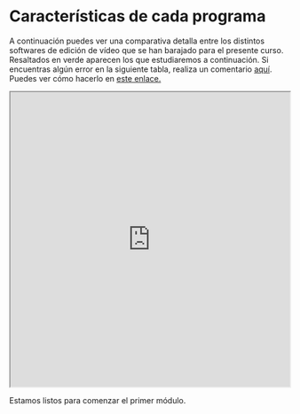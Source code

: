 
# Características de cada programa

A continuación puedes ver una comparativa detalla entre los distintos softwares de edición de vídeo que se han barajado para el presente curso. Resaltados en verde aparecen los que estudiaremos a continuación. Si encuentras algún error en la siguiente tabla, realiza un comentario [aquí](https://docs.google.com/spreadsheets/d/1Lf5wqbQuZFjG5xBUG21qDUVKZJvLUwCFIZGuADKzwvQ/edit?usp=sharing). Puedes ver cómo hacerlo en [este enlace.](http://es.wikieducator.org/Google_drive/Colaborando_con_Hojas_de_C%C3%A1lculo_de_Google#Colaborar)

<iframe width="100%" height="532" style="display: block; margin-left: auto; margin-right: auto;" src="https://docs.google.com/spreadsheets/d/1Lf5wqbQuZFjG5xBUG21qDUVKZJvLUwCFIZGuADKzwvQ/pubhtml?gid=944222980&amp;single=true&amp;widget=true&amp;headers=false"></iframe>



Estamos listos para comenzar el primer módulo.

